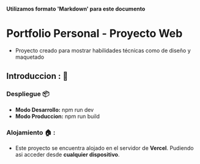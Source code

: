 **Utilizamos formato 'Markdown' para este documento**

# Portfolio Personal - Proyecto Web

- Proyecto creado para mostrar habilidades técnicas como de diseño y maquetado 

## Introduccion : 🚀

### Despliegue 📦

- **Modo Desarrollo:** npm run dev 
- **Modo Produccion:** npm run build 


### Alojamiento 🏠 :

- Este proyecto se encuentra alojado en el servidor de **Vercel**. Pudiendo asi acceder desde **cualquier dispositivo**.
